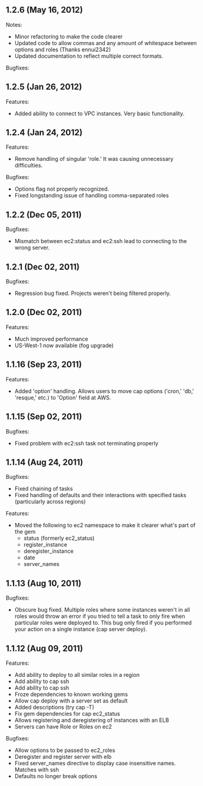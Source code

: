 ## 1.2.6 (May 16, 2012)

Notes:

  - Minor refactoring to make the code clearer
  - Updated code to allow commas and any amount of whitespace between options and roles (Thanks ennui2342)
  - Updated documentation to reflect multiple correct formats.
  
Bugfixes:

## 1.2.5 (Jan 26, 2012)

Features:

  - Added ability to connect to VPC instances. Very basic functionality.

## 1.2.4 (Jan 24, 2012)

Features:

  - Remove handling of singular 'role.' It was causing unnecessary difficulties.

Bugfixes:

  - Options flag not properly recognized.
  - Fixed longstanding issue of handling comma-separated roles

## 1.2.2 (Dec 05, 2011)

Bugfixes:

  - Mismatch between ec2:status and ec2:ssh lead to connecting to the wrong server.

## 1.2.1 (Dec 02, 2011)

Bugfixes:

  - Regression bug fixed. Projects weren't being filtered properly.
  
## 1.2.0 (Dec 02, 2011)

Features:

  - Much improved performance
  - US-West-1 now available (fog upgrade)
  
## 1.1.16 (Sep 23, 2011)

Features:

  - Added 'option' handling. Allows users to move cap options ('cron,' 'db,' 'resque,' etc.) to 'Option' field at AWS.

## 1.1.15 (Sep 02, 2011)

Bugfixes:

  - Fixed problem with ec2:ssh task not terminating properly

## 1.1.14 (Aug 24, 2011)

Bugfixes:

  - Fixed chaining of tasks
  - Fixed handling of defaults and their interactions with specified tasks (particularly across regions)
  
Features:

  - Moved the following to ec2 namespace to make it clearer what's part of the gem
    - status (formerly ec2_status)
    - register_instance
    - deregister_instance
    - date
    - server_names


## 1.1.13 (Aug 10, 2011)

Bugfixes:

  - Obscure bug fixed. Multiple roles where some instances weren't in all roles would throw an error if you tried to tell a task to only fire when particular roles were deployed to. This bug only fired if you performed your action on a single instance (cap server deploy).

## 1.1.12 (Aug 09, 2011)

Features:

  - Add ability to deploy to all similar roles in a region
  - Add ability to cap ssh <ec2 index number>
  - Add ability to cap ssh <instance name>
  - Froze dependencies to known working gems
  - Allow cap deploy with a server set as default
  - Added descriptions (try cap -T)
  - Fix gem dependencies for cap ec2_status
  - Allows registering and deregistering of instances with an ELB
  - Servers can have Role or Roles on ec2


Bugfixes:

  - Allow options to be passed to ec2_roles
  - Deregister and register server with elb
  - Fixed server_names directive to display case insensitive names. Matches with ssh
  - Defaults no longer break options
